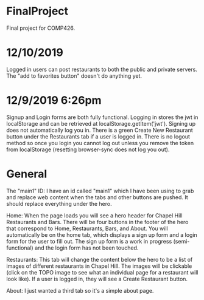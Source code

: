 # FinalProject
Final project for COMP426.

# 12/10/2019
Logged in users can post restaurants to both the public and private servers. The "add to favorites button" doesn't do anything yet.

# 12/9/2019 6:26pm
Signup and Login forms are both fully functional. Logging in stores the jwt in localStorage and can be retrieved at localStorage.getItem('jwt'). Signing up does not automatically log you in. There is a green Create New Restaurant button under the Restaurants tab if a user is logged in. There is no logout method so once you login you cannot log out unless you remove the token from localStorage (resetting browser-sync does not log you out).

# General
The "main1" ID: I have an id called "main1" which I have been using to grab and replace web content when the tabs and other buttons are pushed. It should replace everything under the hero.

Home: When the page loads you will see a hero header for Chapel Hill Restaurants and Bars. There will be four buttons in the footer of the hero that correspond to Home, Restaurants, Bars, and About. You will automatically be on the home tab, which displays a sign up form and a login form for the user to fill out. The sign up form is a work in progress (semi-functional) and the login form has not been touched.

Restaurants: This tab will change the content below the hero to be a list of images of different restaurants in Chapel Hill. The images will be clickable (click on the TOPO image to see what an individual page for a restaurant will look like). If a user is logged in, they will see a Create Restaurant button.

About: I just wanted a third tab so it's a simple about page.
